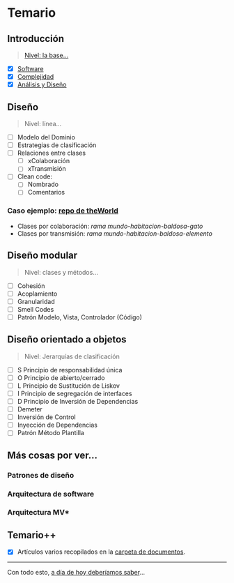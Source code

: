 # Temario

## Introducción

> [Nivel: la base...](00-introduccion/README.md)

- [x] [Software](https://docs.google.com/presentation/d/1N0wtTid8iFAlyR8TNDbCR3FxIkJYvQ_p5kC3pqkkB1c/edit?usp=sharing)
- [x] [Complejidad](https://docs.google.com/presentation/d/1K8TusDz7jbpSQkffZdF_-TLDTjfjfxWs-dr9Lf7js80/edit?usp=sharing)
- [x] [Análisis y Diseño](https://docs.google.com/presentation/d/1fPbUOZ6epnsC0RzccIc-VI7f-WO2lnzxWnnpEryBTVg/edit?usp=sharing)

## Diseño

> Nivel: línea...

- [ ] Modelo del Dominio
- [ ] Estrategias de clasificación
- [ ] Relaciones entre clases
    - [ ] xColaboración
    - [ ] xTransmisión
- [ ] Clean code:
    - [ ] Nombrado
    - [ ] Comentarios

### Caso ejemplo: [repo de **theWorld**](https://github.com/puntoReflex/pyAspiradora)

- Clases por colaboración: *rama mundo-habitacion-baldosa-gato*
- Clases por transmisión: *rama mundo-habitacion-baldosa-elemento*

## Diseño modular

> Nivel: clases y métodos...

- [ ] Cohesión
- [ ] Acoplamiento
- [ ] Granularidad
- [ ] Smell Codes
- [ ] Patrón Modelo, Vista, Controlador (Código)

## Diseño orientado a objetos

> Nivel: Jerarquías de clasificación

- [ ] S Principio de responsabilidad única
- [ ] O Principio de abierto/cerrado
- [ ] L Principio de Sustitución de Liskov
- [ ] I Principio de segregación de interfaces
- [ ] D Principio de Inversión de Dependencias
- [ ] Demeter
- [ ] Inversión de Control
- [ ] Inyección de Dependencias
- [ ] Patrón Método Plantilla

## Más cosas por ver...

### Patrones de diseño

### Arquitectura de software

### Arquitectura MV*

## Temario++

- [x] Artículos varios recopilados en la [carpeta de documentos](/documentos/README.md).

---

Con todo esto, [a día de hoy deberíamos saber](aDiaDeHoy.md)...
